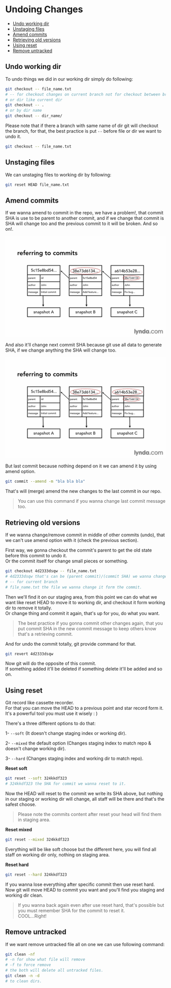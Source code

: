 # Undoing Changes

* [Undo working dir](#undo-working-dir)
* [Unstaging files](#unstaging-files)
* [Amend commits](#amend-commits)
* [Retrieving old versions](#retrieving-old-versions)
* [Using reset](#using-reset)
* [Remove untracked](#remove-untracked)

## Undo working dir
To undo things we did in our working dir simply do following:
```bash
git checkout -- file_name.txt
# -- for checkout changes on current branch not for checkout between branches.
# or dir like current dir
git checkout -- .
# or by dir name
git checkout -- dir_name/
```
Please note that if there a branch with same name of dir git will checkout the branch, for that, the best practice is put <code>--</code> before file or dir we want to undo it.
```bash
git checkout -- file_name.txt
```
## Unstaging files
We can unstaging files to working dir by following:
```bash
git reset HEAD file_name.txt
```
## Amend commits
If we wanna amend to commit in the repo, we have a problem!, that commit SHA is use to be parent to another commit, and if we change that commit is SHA will change too and the previous commit to it will be broken. And so on!.

![Commit parent for next commit will be broken if we change commit itself](./images/6-3-amend-commits.jpg)

And also it'll change next commit SHA because git use all data to generate SHA, if we change anything the SHA will change too.

![Next commit SHA will change if we change its parent](./images/6-3-2-amend-commits.jpg)

But last commit because nothing depend on it we can amend it by using amend option.
```bash
git commit --amend -m "bla bla bla"
```
That's will (merge) amend the new changes to the last commit in our repo.

> You can use this command if you wanna change last commit message too.

## Retrieving old versions
If we wanna change/remove commit in middle of other commits (undo), that we can't use amend option with it (check the previous section).

First way, we gonna checkout the commit's parent to get the old state before this commit to undo it. <br>
Or the commit itself for change small pieces or something.
```bash
git checkout 4d2333dsqw -- file_name.txt
# 4d2333dsqw that's can be (parent commit)/(commit SHA) we wanna change to it.
# -- for current branch
# file_name.txt the file we wanna change it form the commit.
```
Then we'll find it on our staging area, from this point we can do what we want like reset HEAD to move it to working dir, and checkout it form working dir to remove it totally. <br>
Or change thing and commit it again, that's up for you, do what you want.

> The best practice if you gonna commit other changes again, that you put commit SHA in the new commit message to keep others know that's a retrieving commit.

And for undo the commit totally, git provide command for that.
```bash
git revert 4d2333dsqw
```
Now git will do the opposite of this commit. <br>
If something added it'll be deleted if something delete it'll be added and so on.

## Using reset
Git record like cassette recorder. <br>
For that you can move the HEAD to a previous point and star record form it. <br>
It's a powerful tool you must use it wisely : )

There's a three different options to do that:

1- <code>--soft</code> (It doesn't change staging index or working dir).

2- <code>--mixed</code> the default option (Changes staging index to match repo & doesn't change working dir).

3- <code>--hard</code> (Changes staging index and working dir to match repo).

**Reset soft**
```bash
git reset --soft 324kkdf323
# 324kkdf323 the SHA for commit we wanna reset to it.
```
Now the HEAD will reset to the commit we write its SHA above, but nothing in our staging or working dir will change, all staff will be there and that's the safest choose.

> Please note the commits content after reset your head will find them in staging area.

**Reset mixed**
```bash
git reset --mixed 324kkdf323
```
Everything will be like soft choose but the different here, you will find all staff on working dir only, nothing on staging area.

**Reset hard**
```bash
git reset --hard 324kkdf323
```
If you wanna lose everything after specific commit then use reset hard. <br>
Now git will move HEAD to commit you want and you'll find you staging and working dir clean.

> If you wanna back again even after use reset hard, that's possible but you must remember SHA for the commit to reset it. <br>
COOL...Right!

## Remove untracked
If we want remove untracked file all on one we can use following command:
```bash
git clean -nf
# -n for show what file will remove
# -f to force remove 
# the both will delete all untracked files.
git clean -n -d
# to clean dirs.
```
